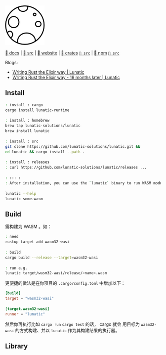 [src/gh]: https://github.com/lunatic-solutions/lunatic "Lunatic is a universal runtime for fast, robust and scalable server-side applications. It's inspired by Erlang and can be used from any language that compiles to WebAssembly."
[rs.src/gh]: https://github.com/lunatic-solutions/lunatic-rs "This library contains higher level Rust wrappers for low level Lunatic syscalls. :: This library allows you to build Rust applications that run on top of Lunatic. :: old url: https://github.com/lunatic-solutions/rust-lib "
[ts.src/gh]: https://github.com/lunatic-solutions/as-lunatic "This library contains higher level AssemblyScript wrappers for low level Lunatic syscalls."

[crates]: https://crates.io/crates/lunatic "cargo install -- lunatic-runtime"
[rslib]: https://docs.rs/lunatic "use lunatic::... ;"
[npm]: https://www.npmjs.com/package/as-lunatic "npm install --save-dev assemblyscript -- as-lunatic"

[website]: https://lunatic.solutions "Lunatic is an Erlang-inspired runtime for WebAssembly -- By combining the fault-tolerance and massive concurrency of Erlang with the capability-based security of WebAssembly, it creates a powerful programming model."

[blog.writing-rust-the-elixir-way]: https://lunatic.solutions/blog/writing-rust-the-elixir-way
[blog.writing-rust-the-elixir-way-1.5-years-later]: https://lunatic.solutions/blog/writing-rust-the-elixir-way-1.5-years-later

[pic::logo.svg.src]: https://raw.githubusercontent.com/lunatic-solutions/lunatic/main/assets/logo.svg
[pic::logo.svg]: ./.assets/logo.svg

<img
  src=./.assets/logo.svg
  height=128
  width=128
/>

[📔 docs][rslib] | [🦪 src][src/gh] | [📜 website][website] | [🧊 crates][crates] [`🍥 src`][rs.src/gh] | [🥫 npm][npm] [`🍥 src`][ts.src/gh]

Blogs: 

- [Writing Rust the Elixir way | Lunatic][blog.writing-rust-the-elixir-way]
- [Writing Rust the Elixir way - 18 months later | Lunatic][blog.writing-rust-the-elixir-way-1.5-years-later]


## Install

~~~ sh
: install : cargo
cargo install lunatic-runtime

: install : homebrew
brew tap lunatic-solutions/lunatic
brew install lunatic

: install : src
git clone https://github.com/lunatic-solutions/lunatic.git &&
cd lunatic && cargo install --path .

: install : releases
: curl https://github.com/lunatic-solutions/lunatic/releases ...

: ::: :
: After installation, you can use the `lunatic` binary to run WASM modules.

lunatic --help
lunatic some.wasm
~~~

## Build

需构建为 WASM 。如：

~~~ sh
: need
rustup target add wasm32-wasi

: build
cargo build --release --target=wasm32-wasi

: run e.g.
lunatic target/wasm32-wasi/release/<name>.wasm
~~~

更便捷的做法是在你项目的 `.cargo/config.toml` 中增加以下：

~~~ toml
[build]
target = "wasm32-wasi"

[target.wasm32-wasi]
runner = "lunatic"
~~~

然后你再执行比如 `cargo run` `cargo test` 的话， cargo 就会
用目标为 `wasm32-wasi` 的方式构建、并以 `lunatic` 作为其构建结果的执行器。

## Library

